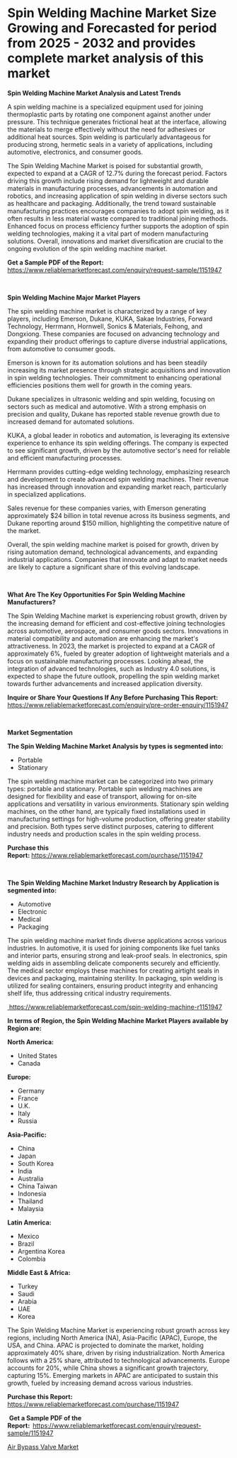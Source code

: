 <p><h1>Spin Welding Machine Market Size Growing and Forecasted for period from 2025 - 2032 and provides complete market analysis of this market</h1></p><p><strong>Spin Welding Machine Market Analysis and Latest Trends</strong></p>
<p><p>A spin welding machine is a specialized equipment used for joining thermoplastic parts by rotating one component against another under pressure. This technique generates frictional heat at the interface, allowing the materials to merge effectively without the need for adhesives or additional heat sources. Spin welding is particularly advantageous for producing strong, hermetic seals in a variety of applications, including automotive, electronics, and consumer goods.</p><p>The Spin Welding Machine Market is poised for substantial growth, expected to expand at a CAGR of 12.7% during the forecast period. Factors driving this growth include rising demand for lightweight and durable materials in manufacturing processes, advancements in automation and robotics, and increasing application of spin welding in diverse sectors such as healthcare and packaging. Additionally, the trend toward sustainable manufacturing practices encourages companies to adopt spin welding, as it often results in less material waste compared to traditional joining methods. Enhanced focus on process efficiency further supports the adoption of spin welding technologies, making it a vital part of modern manufacturing solutions. Overall, innovations and market diversification are crucial to the ongoing evolution of the spin welding machine market.</p></p>
<p><strong>Get a Sample PDF of the Report:&nbsp;</strong> <a href="https://www.reliablemarketforecast.com/enquiry/request-sample/1151947?utm_campaign=2294&utm_medium=2&utm_source=Github&utm_content=ia&utm_term=10042025&utm_id=spin-welding-machine">https://www.reliablemarketforecast.com/enquiry/request-sample/1151947</a></p>
<p>&nbsp;</p>
<p><strong>Spin Welding Machine Major Market Players</strong></p>
<p><p>The spin welding machine market is characterized by a range of key players, including Emerson, Dukane, KUKA, Sakae Industries, Forward Technology, Herrmann, Hornwell, Sonics & Materials, Feihong, and Dongxiong. These companies are focused on advancing technology and expanding their product offerings to capture diverse industrial applications, from automotive to consumer goods.</p><p>Emerson is known for its automation solutions and has been steadily increasing its market presence through strategic acquisitions and innovation in spin welding technologies. Their commitment to enhancing operational efficiencies positions them well for growth in the coming years.</p><p>Dukane specializes in ultrasonic welding and spin welding, focusing on sectors such as medical and automotive. With a strong emphasis on precision and quality, Dukane has reported stable revenue growth due to increased demand for automated solutions. </p><p>KUKA, a global leader in robotics and automation, is leveraging its extensive experience to enhance its spin welding offerings. The company is expected to see significant growth, driven by the automotive sector's need for reliable and efficient manufacturing processes.</p><p>Herrmann provides cutting-edge welding technology, emphasizing research and development to create advanced spin welding machines. Their revenue has increased through innovation and expanding market reach, particularly in specialized applications.</p><p>Sales revenue for these companies varies, with Emerson generating approximately $24 billion in total revenue across its business segments, and Dukane reporting around $150 million, highlighting the competitive nature of the market.</p><p>Overall, the spin welding machine market is poised for growth, driven by rising automation demand, technological advancements, and expanding industrial applications. Companies that innovate and adapt to market needs are likely to capture a significant share of this evolving landscape.</p></p>
<p>&nbsp;</p>
<p><strong>What Are The Key Opportunities For Spin Welding Machine Manufacturers?</strong></p>
<p><p>The Spin Welding Machine market is experiencing robust growth, driven by the increasing demand for efficient and cost-effective joining technologies across automotive, aerospace, and consumer goods sectors. Innovations in material compatibility and automation are enhancing the market's attractiveness. In 2023, the market is projected to expand at a CAGR of approximately 6%, fueled by greater adoption of lightweight materials and a focus on sustainable manufacturing processes. Looking ahead, the integration of advanced technologies, such as Industry 4.0 solutions, is expected to shape the future outlook, propelling the spin welding market towards further advancements and increased application diversity.</p></p>
<p><strong>Inquire or Share Your Questions If Any Before Purchasing This Report:</strong> <a href="https://www.reliablemarketforecast.com/enquiry/pre-order-enquiry/1151947?utm_campaign=2294&utm_medium=2&utm_source=Github&utm_content=ia&utm_term=10042025&utm_id=spin-welding-machine">https://www.reliablemarketforecast.com/enquiry/pre-order-enquiry/1151947</a></p>
<p>&nbsp;</p>
<p><strong>Market Segmentation</strong></p>
<p><strong>The Spin Welding Machine Market Analysis by types is segmented into:</strong></p>
<p><ul><li>Portable</li><li>Stationary</li></ul></p>
<p><p>The spin welding machine market can be categorized into two primary types: portable and stationary. Portable spin welding machines are designed for flexibility and ease of transport, allowing for on-site applications and versatility in various environments. Stationary spin welding machines, on the other hand, are typically fixed installations used in manufacturing settings for high-volume production, offering greater stability and precision. Both types serve distinct purposes, catering to different industry needs and production scales in the spin welding process.</p></p>
<p><strong>Purchase this Report:&nbsp;</strong><a href="https://www.reliablemarketforecast.com/purchase/1151947?utm_campaign=2294&utm_medium=2&utm_source=Github&utm_content=ia&utm_term=10042025&utm_id=spin-welding-machine">https://www.reliablemarketforecast.com/purchase/1151947</a></p>
<p>&nbsp;</p>
<p><strong>The Spin Welding Machine Market Industry Research by Application is segmented into:</strong></p>
<p><ul><li>Automotive</li><li>Electronic</li><li>Medical</li><li>Packaging</li></ul></p>
<p><p>The spin welding machine market finds diverse applications across various industries. In automotive, it is used for joining components like fuel tanks and interior parts, ensuring strong and leak-proof seals. In electronics, spin welding aids in assembling delicate components securely and efficiently. The medical sector employs these machines for creating airtight seals in devices and packaging, maintaining sterility. In packaging, spin welding is utilized for sealing containers, ensuring product integrity and enhancing shelf life, thus addressing critical industry requirements.</p></p>
<p><a href="https://www.reliablemarketforecast.com/spin-welding-machine-r1151947?utm_campaign=2294&utm_medium=2&utm_source=Github&utm_content=ia&utm_term=10042025&utm_id=spin-welding-machine">&nbsp;https://www.reliablemarketforecast.com/spin-welding-machine-r1151947</a></p>
<p><strong>In terms of Region, the Spin Welding Machine Market Players available by Region are:</strong></p>
<p>
    <p> <strong> North America: </strong>
        <ul>
            <li>United States</li>
            <li>Canada</li>
        </ul>
        </p> 
    <p> <strong> Europe: </strong>
        <ul>
            <li>Germany</li>
            <li>France</li>
            <li>U.K.</li>
            <li>Italy</li>
            <li>Russia</li>
        </ul>
        </p> 
    <p> <strong> Asia-Pacific: </strong>
        <ul>
            <li>China</li>
            <li>Japan</li>
            <li>South Korea</li>
            <li>India</li>
            <li>Australia</li>
            <li>China Taiwan</li>
            <li>Indonesia</li>
            <li>Thailand</li>
            <li>Malaysia</li>
        </ul>
        </p> 
    <p> <strong> Latin America: </strong>
        <ul>
            <li>Mexico</li>
            <li>Brazil</li>
            <li>Argentina Korea</li>
            <li>Colombia</li>
        </ul>
        </p> 
    <p> <strong> Middle East & Africa: </strong>
        <ul>
            <li>Turkey</li>
            <li>Saudi</li>
            <li>Arabia</li>
            <li>UAE</li>
            <li>Korea</li>
        </ul>
    </p>
    </p>
<p><p>The Spin Welding Machine Market is experiencing robust growth across key regions, including North America (NA), Asia-Pacific (APAC), Europe, the USA, and China. APAC is projected to dominate the market, holding approximately 40% share, driven by rising industrialization. North America follows with a 25% share, attributed to technological advancements. Europe accounts for 20%, while China shows a significant growth trajectory, capturing 15%. Emerging markets in APAC are anticipated to sustain this growth, fueled by increasing demand across various industries.</p></p>
<p><strong>Purchase this Report: </strong><a href="https://www.reliablemarketforecast.com/purchase/1151947?utm_campaign=2294&utm_medium=2&utm_source=Github&utm_content=ia&utm_term=10042025&utm_id=spin-welding-machine">https://www.reliablemarketforecast.com/purchase/1151947</a></p>
<p>&nbsp;<strong>Get a Sample PDF of the Report:&nbsp;&nbsp;</strong><a href="https://www.reliablemarketforecast.com/enquiry/request-sample/1151947?utm_campaign=2294&utm_medium=2&utm_source=Github&utm_content=ia&utm_term=10042025&utm_id=spin-welding-machine">https://www.reliablemarketforecast.com/enquiry/request-sample/1151947</a></p>
<p><strong></strong></p>
<p><p><a href="https://github.com/aertsfecto0h/Market-Research-Report-List-1/blob/main/air-bypass-valve-market.md?utm_campaign=2294&utm_medium=2&utm_source=Github&utm_content=ia&utm_term=10042025&utm_id=spin-welding-machine">Air Bypass Valve Market</a></p></p>